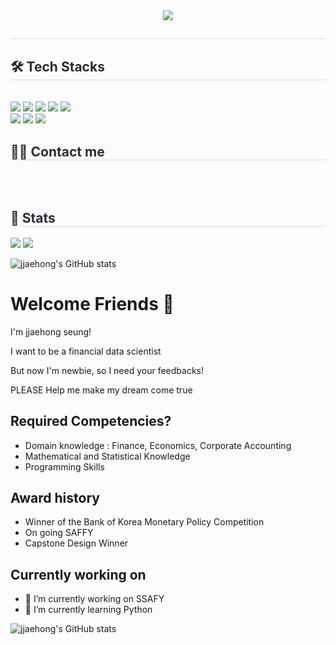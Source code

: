 <div align= "center">
    <img src="https://capsule-render.vercel.app/api?type=waving&color=gradient&height=180&text=jjaehong%20Github&animation=fadeIn&fontColor=000000&fontSize=50" />
    </div>
    <div style="text-align: left;"> 
    <h2 style="border-bottom: 1px solid #d8dee4; color: #282d33;">  </h2>  
    <div style="font-weight: 700; font-size: 15px; text-align: left; color: #282d33;">  </div> 
    </div>
    <div style="text-align: left;">
    <h2 style="border-bottom: 1px solid #d8dee4; color: #282d33;"> 🛠️ Tech Stacks </h2> <br> 
    <div style="margin: ; text-align: left;" "text-align: left;"> <img src="https://img.shields.io/badge/Python-3776AB?style=for-the-badge&logo=Python&logoColor=white">
          <img src="https://img.shields.io/badge/Javascript-F7DF1E?style=for-the-badge&logo=Javascript&logoColor=white">
          <img src="https://img.shields.io/badge/React-61DAFB?style=for-the-badge&logo=React&logoColor=white">
          <img src="https://img.shields.io/badge/Recoil-0179f3?style=for-the-badge&logo=Recoil&logoColor=white">
          <img src="https://img.shields.io/badge/StyledComponents-DB7093?style=for-the-badge&logo=StyledComponents&logoColor=white">
          <br/><img src="https://img.shields.io/badge/Vue.js-4FC08D?style=for-the-badge&logo=Vue.js&logoColor=white">
          <img src="https://img.shields.io/badge/Django-092E20?style=for-the-badge&logo=Django&logoColor=white">
          <img src="https://img.shields.io/badge/Notion-000000?style=for-the-badge&logo=Notion&logoColor=white">
          </div>
    </div>
    <div style="text-align: left;">
    <h2 style="border-bottom: 1px solid #d8dee4; color: #282d33;"> 🧑‍💻 Contact me </h2> <br> 
    <div style="text-align: left;">  </div>  <br> 
    <div style="text-align: left;">  </div> 
    </div>
    <div style="text-align: left;"> 
    <h2 style="border-bottom: 1px solid #d8dee4; color: #282d33;"> 🏅 Stats </h2> 
        <div style="text-align: left;">
            <img src="https://github-readme-stats.vercel.app/api?username=jjaehong&show_icons=true&theme=default"/>
            <img src="https://github-readme-stats.vercel.app/api/top-langs/?username=jjaehong&layout=compact&bg_color=180,000000,&title_color=000000&text_color=000000"
          /> </div> 
    </div>
    
![jjaehong's GitHub stats](https://github-readme-stats.vercel.app/api?username=jjaehong&show_icons=true&theme=default)



# Welcome Friends 👋 
I'm jjaehong seung!

I want to be a financial data scientist

But now I'm newbie, so I need your feedbacks!

PLEASE Help me make my dream come true

## Required Competencies?
- Domain knowledge : Finance, Economics, Corporate Accounting
- Mathematical and Statistical Knowledge
- Programming Skills

## Award history
- Winner of the Bank of Korea Monetary Policy Competition
- On going SAFFY
- Capstone Design Winner

## Currently working on
- 🔭 I’m currently working on SSAFY
- 🌱 I’m currently learning Python



<!-- github stat -->
![jjaehong's GitHub stats](https://github-readme-stats.vercel.app/api?username=jjaehong&show_icons=true&theme=radical)








<!--
**jjaehong/jjaehong** is a ✨ _special_ ✨ repository because its `README.md` (this file) appears on your GitHub profile.

Here are some ideas to get you started:

- 🔭 I’m currently working on SSAFY
- 🌱 I’m currently learning Python

- 👯 I’m looking to collaborate on ...
- 🤔 I’m looking for help with ...
- 💬 Ask me about ...
- 📫 How to reach me: ...
- 😄 Pronouns: ...
- ⚡ Fun fact: ...
-->

